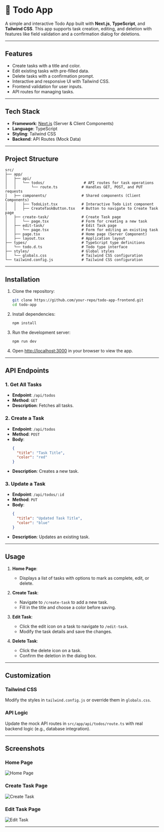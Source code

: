 
# 🚀 Todo App

A simple and interactive Todo App built with **Next.js**, **TypeScript**, and **Tailwind CSS**. This app supports task creation, editing, and deletion with features like field validation and a confirmation dialog for deletions.

---

## Features

- Create tasks with a title and color.
- Edit existing tasks with pre-filled data.
- Delete tasks with a confirmation prompt.
- Interactive and responsive UI with Tailwind CSS.
- Frontend validation for user inputs.
- API routes for managing tasks.

---

## Tech Stack

- **Framework**: [Next.js](https://nextjs.org/) (Server & Client Components)
- **Language**: TypeScript
- **Styling**: Tailwind CSS
- **Backend**: API Routes (Mock Data)

---

## Project Structure

```
src/
├── app/
│   ├── api/
│   │   └── todos/                  # API routes for task operations
│   │       └── route.ts           # Handles GET, POST, and PUT requests
│   ├── components/                # Shared components (Client Components)
│   │   ├── TodoList.tsx           # Interactive Todo List component
│   │   ├── CreateTaskButton.tsx   # Button to navigate to Create Task page
│   ├── create-task/               # Create Task page
│   │   └── page.tsx               # Form for creating a new task
│   ├── edit-task/                 # Edit Task page
│   │   └── page.tsx               # Form for editing an existing task
│   ├── page.tsx                   # Home page (Server Component)
│   ├── layout.tsx                 # Application layout
├── types/                         # TypeScript type definitions
│   └── todo.d.ts                  # Todo type interface
├── styles/                        # Global styles
│   └── globals.css                # Tailwind CSS configuration
└── tailwind.config.js             # Tailwind CSS configuration
```

---

## Installation

1. Clone the repository:
   ```bash
   git clone https://github.com/your-repo/todo-app-frontend.git
   cd todo-app
   ```

2. Install dependencies:
   ```bash
   npm install
   ```

3. Run the development server:
   ```bash
   npm run dev
   ```

4. Open [http://localhost:3000](http://localhost:3000) in your browser to view the app.

---

## API Endpoints

### 1. **Get All Tasks**
- **Endpoint**: `/api/todos`
- **Method**: `GET`
- **Description**: Fetches all tasks.

### 2. **Create a Task**
- **Endpoint**: `/api/todos`
- **Method**: `POST`
- **Body**:
  ```json
  {
    "title": "Task Title",
    "color": "red"
  }
  ```
- **Description**: Creates a new task.

### 3. **Update a Task**
- **Endpoint**: `/api/todos/:id`
- **Method**: `PUT`
- **Body**:
  ```json
  {
    "title": "Updated Task Title",
    "color": "blue"
  }
  ```
- **Description**: Updates an existing task.

---

## Usage

1. **Home Page**:
   - Displays a list of tasks with options to mark as complete, edit, or delete.

2. **Create Task**:
   - Navigate to `/create-task` to add a new task.
   - Fill in the title and choose a color before saving.

3. **Edit Task**:
   - Click the edit icon on a task to navigate to `/edit-task`.
   - Modify the task details and save the changes.

4. **Delete Task**:
   - Click the delete icon on a task.
   - Confirm the deletion in the dialog box.

---

## Customization

### Tailwind CSS
Modify the styles in `tailwind.config.js` or override them in `globals.css`.

### API Logic
Update the mock API routes in `src/app/api/todos/route.ts` with real backend logic (e.g., database integration).

---

## Screenshots

### Home Page
![Home Page](https://via.placeholder.com/800x400?text=Home+Page)

### Create Task Page
![Create Task](https://via.placeholder.com/800x400?text=Create+Task+Page)

### Edit Task Page
![Edit Task](https://via.placeholder.com/800x400?text=Edit+Task+Page)

---

